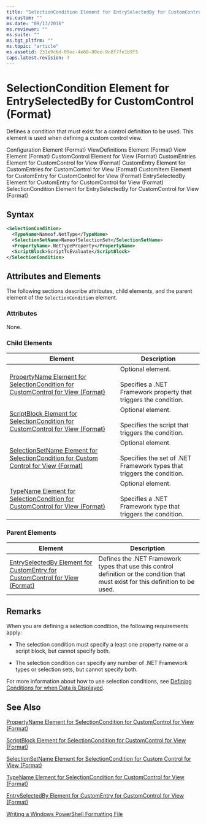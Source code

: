 ```yaml
---
title: "SelectionCondition Element for EntrySelectedBy for CustomControl (Format) | Microsoft Docs"
ms.custom: ""
ms.date: "09/13/2016"
ms.reviewer: ""
ms.suite: ""
ms.tgt_pltfrm: ""
ms.topic: "article"
ms.assetid: 231e9c6d-09ec-4e68-80ee-0c8f7fe1b9f5
caps.latest.revision: 7
---
```

# SelectionCondition Element for EntrySelectedBy for CustomControl (Format)

Defines a condition that must exist for a control definition to be used. This element is used when defining a custom control view.

Configuration Element (Format)
ViewDefinitions Element (Format)
View Element (Format)
CustomControl Element for View (Format)
CustomEntries Element for CustomControl for View (Format)
CustomEntry Element for CustomEntries for CustomControl for View (Format)
CustomItem Element for CustomEntry for CustomControl for View (Format)
EntrySelectedBy Element for CustomEntry for CustomControl for View (Format)
SelectionCondition Element for EntrySelectedBy for CustomControl for View (Format)

## Syntax

```xml
<SelectionCondition>
  <TypeName>Nameof.NetType</TypeName>
  <SelectionSetName>NameofSelectionSet</SelectionSetName>
  <PropertyName>.NetTypeProperty</PropertyName>
  <ScriptBlock>ScriptToEvaluate</ScriptBlock>
</SelectionCondition>
```

## Attributes and Elements

The following sections describe attributes, child elements, and the parent element of the `SelectionCondition` element.

### Attributes

None.

### Child Elements

|Element|Description|
|-------------|-----------------|
|[PropertyName Element for SelectionCondition for CustomControl for View (Format)](./propertyname-element-for-selectioncondition-for-customcontrol-for-view-format.md)|Optional element.<br /><br /> Specifies a .NET Framework property that triggers the condition.|
|[ScriptBlock Element for SelectionCondition for CustomControl for View (Format)](./scriptblock-element-for-selectioncondition-for-customcontrol-for-view-format.md)|Optional element.<br /><br /> Specifies the script that triggers the condition.|
|[SelectionSetName Element for SelectionCondition for Custom Control for View (Format)](./selectionsetname-element-for-selectioncondition-for-customcontrol-for-view-format.md)|Optional element.<br /><br /> Specifies the set of .NET Framework types that triggers the condition.|
|[TypeName Element for SelectionCondition for CustomControl for View  (Format)](./typename-element-for-selectioncondition-for-customcontrol-for-view-format.md)|Optional element.<br /><br /> Specifies a .NET Framework type that triggers the condition.|

### Parent Elements

|Element|Description|
|-------------|-----------------|
|[EntrySelectedBy Element for CustomEntry for CustomControl for View (Format)](./entryselectedby-element-for-customentry-for-customcontrol-for-view-format.md)|Defines the .NET Framework types that use this control definition or the condition that must exist for this definition to be used.|

## Remarks

When you are defining a selection condition, the following requirements apply:

- The selection condition must specify a least one property name or a script block, but cannot specify both.

- The selection condition can specify any number of .NET Framework types or selection sets, but cannot specify both.

For more information about how to use selection conditions, see [Defining Conditions for when Data is Displayed](./defining-conditions-for-displaying-data.md).

## See Also

[PropertyName Element for SelectionCondition for CustomControl for View (Format)](./propertyname-element-for-selectioncondition-for-customcontrol-for-view-format.md)

[ScriptBlock Element for SelectionCondition for CustomControl for View (Format)](./scriptblock-element-for-selectioncondition-for-customcontrol-for-view-format.md)

[SelectionSetName Element for SelectionCondition for Custom Control for View (Format)](./selectionsetname-element-for-selectioncondition-for-customcontrol-for-view-format.md)

[TypeName Element for SelectionCondition for CustomControl for View  (Format)](./typename-element-for-selectioncondition-for-customcontrol-for-view-format.md)

[EntrySelectedBy Element for CustomEntry for CustomControl for View (Format)](./entryselectedby-element-for-customentry-for-customcontrol-for-view-format.md)

[Writing a Windows PowerShell Formatting File](./writing-a-windows-powershell-formatting-file.md)
